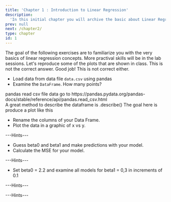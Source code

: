 ```yaml
---
title: 'Chapter 1 : Introduction to Linear Regression'
description:
  'In this initial chapter you will archive the basic about Linear Regression.' 
prev: null
next: /chapter2/
type: chapter
id: 1
---
```


<exercise id="1" title="Linear Regression Basics" type="slides">
    <slides source="chapter1_01_introduction"></slides>
</exercise>

<exercise id="2" title="Getting Started">
    The goal of the following exercises are to familiarize you with the very basics 
    of linear regression concepts. More practival skills will be in the lab sessions. 
    Let's reproduce some of the plots that are shown in class.
    <choice>
        <opt text="Answer one">This is not the correct answer.</opt>
        <opt text="Answer two" correct="true">Good job!</opt>
        <opt text="Answer three">This is not correct either.</opt>
    </choice>
</exercise>

<exercise id="3" title="Describe your data">

- Load data from data file `data.csv` using pandas
- Examine the `DataFrame`. How many points?

<codeblock id="01_03"> 
pandas read csv file data go to https://pandas.pydata.org/pandas-docs/stable/reference/api/pandas.read_csv.html
<br> 
A great method to describe the dataframe is .describe() 
</codeblock>

</exercise>

<exercise id="4" title="Draw x vs y">
The goal here is produce a plot like this 
<!--
<img src='ch1_fig1.png' width="50" height="60">
-->


- Rename the columns of your Data Frame.
- Plot the data in a graphic of x vs y.

<codeblock id="01_04">---Hints---</codeblock>

</exercise>

<exercise id="5" title="Estimate the Linear Model">

- Guess beta0 and beta1 and make predictions with your model.
- Calculate the MSE for your model.

<codeblock id="01_05">---Hints---</codeblock>

</exercise>

<exercise id="6" title="Analize the MSE">

- Set beta0 = 2.2 and examine all models for beta1 = 0,3 in increments of 0.1

<codeblock id="01_06">---Hints---</codeblock>

</exercise>

<exercise id="7" title="More to Do PPP">

<codeblock id="01_07">---Hints---</codeblock>

</exercise>